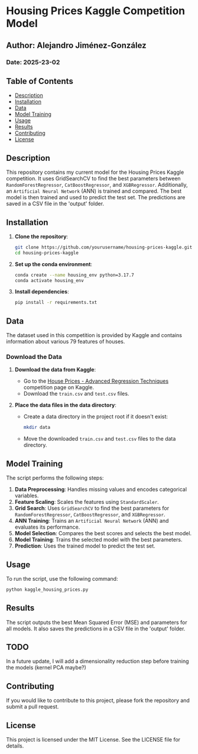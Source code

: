 # Housing Prices Kaggle Competition Model

## Author: Alejandro Jiménez-González
### Date: 2025-23-02

## Table of Contents
- [Description](#description)
- [Installation](#installation)
- [Data](#data)
- [Model Training](#model-training)
- [Usage](#usage)
- [Results](#results)
- [Contributing](#contributing)
- [License](#license)

## Description
This repository contains my current model for the Housing Prices Kaggle competition. It uses GridSearchCV to find the best parameters between `RandomForestRegressor`, `CatBoostRegressor`, and `XGBRegressor`. Additionally, an `Artificial Neural Network` (ANN) is trained and compared. The best model is then trained and used to predict the test set. The predictions are saved in a CSV file in the 'output' folder.

## Installation
1. **Clone the repository**:
    ```sh
    git clone https://github.com/yourusername/housing-prices-kaggle.git
    cd housing-prices-kaggle
    ```

2. **Set up the conda environment**:
    ```sh
    conda create --name housing_env python=3.17.7
    conda activate housing_env
    ```

3. **Install dependencies**:
    ```sh
    pip install -r requirements.txt
    ```

## Data
The dataset used in this competition is provided by Kaggle and contains information about various 79 features of houses.

### Download the Data
1. **Download the data from Kaggle**:
    - Go to the [House Prices - Advanced Regression Techniques](https://www.kaggle.com/c/house-prices-advanced-regression-techniques/data) competition page on Kaggle.
    - Download the `train.csv` and `test.csv` files.

2. **Place the data files in the data directory**:
    - Create a data directory in the project root if it doesn't exist:
      ```sh
      mkdir data
      ```
    - Move the downloaded `train.csv` and `test.csv` files to the data directory.

## Model Training
The script performs the following steps:
1. **Data Preprocessing**: Handles missing values and encodes categorical variables.
2. **Feature Scaling**: Scales the features using `StandardScaler`.
3. **Grid Search**: Uses `GridSearchCV` to find the best parameters for `RandomForestRegressor`, `CatBoostRegressor`, and `XGBRegressor`.
4. **ANN Training**: Trains an `Artificial Neural Network` (ANN) and evaluates its performance.
5. **Model Selection**: Compares the best scores and selects the best model.
6. **Model Training**: Trains the selected model with the best parameters.
7. **Prediction**: Uses the trained model to predict the test set.

## Usage
To run the script, use the following command:
```sh
python kaggle_housing_prices.py
```

## Results
The script outputs the best Mean Squared Error (MSE) and parameters for all models. It also saves the predictions in a CSV file in the 'output' folder.

## TODO
In a future update, I will add a dimensionality reduction step before training the models (kernel PCA maybe?)

## Contributing
If you would like to contribute to this project, please fork the repository and submit a pull request.

## License
This project is licensed under the MIT License. See the LICENSE file for details.
